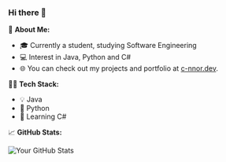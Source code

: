 ### Hi there 👋

🚀 **About Me:**
- 🎓 Currently a student, studying Software Engineering
- 💻 Interest in Java, Python and C#
- 🌐 You can check out my projects and portfolio at [c-nnor.dev](https://c-nnor.dev).

👨‍💻 **Tech Stack:**
- 💡 Java
- 🐍 Python
- 🎯 Learning C#

📈 **GitHub Stats:**

![Your GitHub Stats](https://github-readme-stats.vercel.app/api?username=c-nnor&show_icons=true&hide=issues&hide_border=true)
